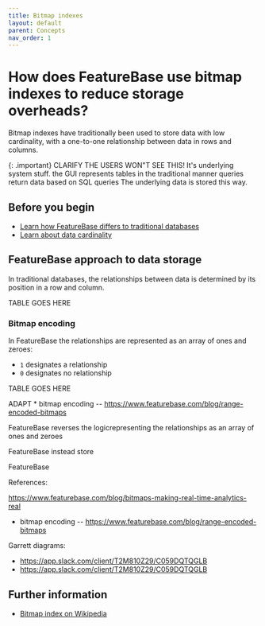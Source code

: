 ```yaml
---
title: Bitmap indexes
layout: default
parent: Concepts
nav_order: 1
---
```


# How does FeatureBase use bitmap indexes to reduce storage overheads?

Bitmap indexes have traditionally been used to store data with low cardinality, with a one-to-one relationship between data in rows and columns.

{: .important}
CLARIFY THE USERS WON"T SEE THIS! It's underlying system stuff.
the GUI represents tables in the traditional manner
queries return data based on SQL queries
The underlying data is stored this way.

## Before you begin

* [Learn how FeatureBase differs to traditional databases](/docs/concepts/concepts-home)
* [Learn about data cardinality](/docs/concepts/concepts-home#cardinality-describes-relationships-between-data)

## FeatureBase approach to data storage

<!--NOTE TO SELF -- this should explain bitmap encoding, bit slice, range encoding which means the ingest stuff will just reference it-->

In traditional databases, the relationships between data is determined by its position in a row and column.

TABLE GOES HERE

### Bitmap encoding

In FeatureBase the relationships are represented as an array of ones and zeroes:
* `1` designates a relationship
* `0` designates no relationship

TABLE GOES HERE

ADAPT * bitmap encoding -- https://www.featurebase.com/blog/range-encoded-bitmaps





FeatureBase reverses the logicrepresenting the relationships as an array of ones and zeroes



FeatureBase instead store

FeatureBase






References:

https://www.featurebase.com/blog/bitmaps-making-real-time-analytics-real
* bitmap encoding -- https://www.featurebase.com/blog/range-encoded-bitmaps


Garrett diagrams:

* https://app.slack.com/client/T2M810Z29/C059DQTQGLB
* https://app.slack.com/client/T2M810Z29/C059DQTQGLB


## Further information

* [Bitmap index on Wikipedia](https://en.wikipedia.org/wiki/Bitmap_index)
